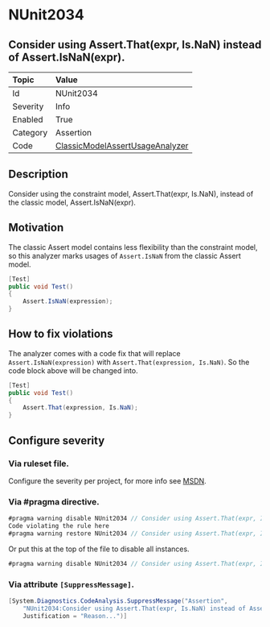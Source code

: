 # NUnit2034

## Consider using Assert.That(expr, Is.NaN) instead of Assert.IsNaN(expr).

| Topic    | Value
| :--      | :--
| Id       | NUnit2034
| Severity | Info
| Enabled  | True
| Category | Assertion
| Code     | [ClassicModelAssertUsageAnalyzer](https://github.com/nunit/nunit.analyzers/blob/0.4.0/src/nunit.analyzers/ClassicModelAssertUsage/ClassicModelAssertUsageAnalyzer.cs)

## Description

Consider using the constraint model, Assert.That(expr, Is.NaN), instead of the classic model, Assert.IsNaN(expr).

## Motivation

The classic Assert model contains less flexibility than the constraint model,
so this analyzer marks usages of `Assert.IsNaN` from the classic Assert model.

```csharp
[Test]
public void Test()
{
    Assert.IsNaN(expression);
}
```

## How to fix violations

The analyzer comes with a code fix that will replace `Assert.IsNaN(expression)` with
`Assert.That(expression, Is.NaN)`. So the code block above will be changed into.

```csharp
[Test]
public void Test()
{
    Assert.That(expression, Is.NaN);
}
```

<!-- start generated config severity -->
## Configure severity

### Via ruleset file.

Configure the severity per project, for more info see [MSDN](https://msdn.microsoft.com/en-us/library/dd264949.aspx).

### Via #pragma directive.

```csharp
#pragma warning disable NUnit2034 // Consider using Assert.That(expr, Is.NaN) instead of Assert.IsNaN(expr).
Code violating the rule here
#pragma warning restore NUnit2034 // Consider using Assert.That(expr, Is.NaN) instead of Assert.IsNaN(expr).
```

Or put this at the top of the file to disable all instances.

```csharp
#pragma warning disable NUnit2034 // Consider using Assert.That(expr, Is.NaN) instead of Assert.IsNaN(expr).
```

### Via attribute `[SuppressMessage]`.

```csharp
[System.Diagnostics.CodeAnalysis.SuppressMessage("Assertion",
    "NUnit2034:Consider using Assert.That(expr, Is.NaN) instead of Assert.IsNaN(expr).",
    Justification = "Reason...")]
```
<!-- end generated config severity -->
